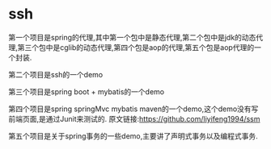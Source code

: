 # ssh

第一个项目是spring的代理,其中第一个包中是静态代理,第二个包中是jdk的动态代理,第三个包中是cglib的动态代理,第四个包是aop的代理,第五个包是aop代理的一个封装.

第二个项目是ssh的一个demo

第三个项目是spring boot + mybatis的一个demo

第四个项目是spring springMvc mybatis maven的一个demo,这个demo没有写前端页面,是通过Junit来测试的.
原文链接:https://github.com/liyifeng1994/ssm

第五个项目是关于spring事务的一些demo,主要讲了声明式事务以及编程式事务.

